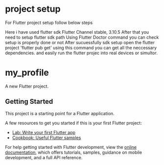 # project setup

For Flutter project setup follow below steps

Here i have used flutter sdk Flutter Channel stable, 3.10.5
After that you need to setup flutter sdk path
Using Flutter Doctor command you can check setup is properly done or not
After sucuessfully sdk setup open the flutter project
'flutter pub get' using this command you can get all the neccessary dependencies.
and easily run the flutter projec into real devices or simultor.

# my_profile

A new Flutter project.

## Getting Started

This project is a starting point for a Flutter application.

A few resources to get you started if this is your first Flutter project:

- [Lab: Write your first Flutter app](https://docs.flutter.dev/get-started/codelab)
- [Cookbook: Useful Flutter samples](https://docs.flutter.dev/cookbook)

For help getting started with Flutter development, view the
[online documentation](https://docs.flutter.dev/), which offers tutorials,
samples, guidance on mobile development, and a full API reference.
